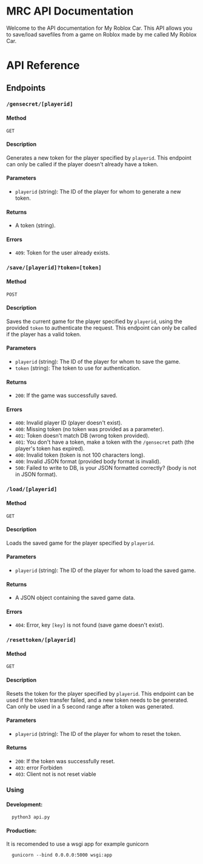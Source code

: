 # MRC API Documentation

Welcome to the API documentation for My Roblox Car. This API allows you to save/load savefiles from a game on Roblox made by me called My Roblox Car.

# API Reference

## Endpoints

### `/gensecret/[playerid]`

#### Method

`GET`

#### Description

Generates a new token for the player specified by `playerid`. This endpoint can only be called if the player doesn't already have a token.

#### Parameters

- `playerid` (string): The ID of the player for whom to generate a new token.

#### Returns

- A token (string).

#### Errors

- `409`: Token for the user already exists.

### `/save/[playerid]?token=[token]`

#### Method

`POST`

#### Description

Saves the current game for the player specified by `playerid`, using the provided `token` to authenticate the request. This endpoint can only be called if the player has a valid token.

#### Parameters

- `playerid` (string): The ID of the player for whom to save the game.
- `token` (string): The token to use for authentication.

#### Returns

- `200`: If the game was successfully saved.

#### Errors

- `400`: Invalid player ID (player doesn't exist).
- `400`: Missing token (no token was provided as a parameter).
- `401`: Token doesn't match DB (wrong token provided).
- `401`: You don't have a token, make a token with the `/gensecret` path (the player's token has expired).
- `400`: Invalid token (token is not 100 characters long).
- `400`: Invalid JSON format (provided body format is invalid).
- `500`: Failed to write to DB, is your JSON formatted correctly? (body is not in JSON format).

### `/load/[playerid]`

#### Method

`GET`

#### Description

Loads the saved game for the player specified by `playerid`.

#### Parameters

- `playerid` (string): The ID of the player for whom to load the saved game.

#### Returns

- A JSON object containing the saved game data.

#### Errors

- `404`: Error, key `[key]` is not found (save game doesn't exist).

### `/resettoken/[playerid]`

#### Method

`GET`

#### Description

Resets the token for the player specified by `playerid`. This endpoint can be used if the token transfer failed, and a new token needs to be generated. Can only be used in a 5 second range after a token was generated.

#### Parameters

- `playerid` (string): The ID of the player for whom to reset the token.

#### Returns

- `200`: If the token was successfully reset.
- `403`: error Forbiden
- `403`: Client not is not reset viable

### Using
#### Development:
```
  python3 api.py
```

#### Production:
It is recomended to use a wsgi app for example gunicorn
```
  gunicorn --bind 0.0.0.0:5000 wsgi:app
```
